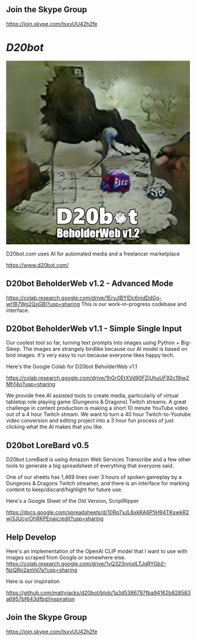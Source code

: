 ## Join the Skype Group
https://join.skype.com/tsxvUU42h2fe

# *D20bot*

![Big Silly Bird Rolling a 20 sided Dice](https://github.com/mattyjacks/d20bot/blob/bb59efe504cc5685bf10a6041253be225ae2a1c8/d20bot%20image%20for%20training%20repeated%202%20scaled%20down.png?raw=true)

D20bot.com uses AI for automated media and a freelancer marketplace

https://www.d20bot.com/

## D20bot BeholderWeb v1.2 - Advanced Mode
https://colab.research.google.com/drive/1EryJlBYIDc6nidDdGg-wt1B7Wg2QxGBI?usp=sharing
This is our work-in-progress codebase and interface.

## D20bot BeholderWeb v1.1 - Simple Single Input
Our coolest tool so far, turning text prompts into images using Python + Big-Sleep. The images are strangely birdlike because our AI model is based on bird images. It's very easy to run because everyone likes happy tech.


Here's the Google Colab for D20bot BeholderWeb v1.1

https://colab.research.google.com/drive/1hGrOEtXVd90FZiUhuUF92c19iw2Mh14o?usp=sharing


We provide free AI assisted tools to create media, particularly of virtual tabletop role playing game (Dungeons & Dragons) Twitch streams. A great challenge in content production is making a short 10 minute YouTube video out of a 4 hour Twitch stream. We want to turn a 40 hour Twitch-to-Youtube video conversion and editing project into a 3 hour fun process of just clicking what the AI makes that you like.

## D20bot LoreBard v0.5

D20bot LoreBard is using Amazon Web Services Transcribe and a few other tools to generate a big spreadsheet of everything that everyone said.

One of our sheets has 1,469 lines over 3 hours of spoken gameplay by a Dungeons & Dragons Twitch streamer, and there is an interface for marking content to keep/discard/highlight for future use.

Here's a Google Sheet of the Old Version, ScriptRipper

https://docs.google.com/spreadsheets/d/10Rq7yJL6xkRA6P5H94TKswkR2wj3JUcyrOhRKPEnajc/edit?usp=sharing

## Help Develop

Here's an implementation of the OpenAI CLIP model that I want to use with images scraped from Google or somewhere else.
https://colab.research.google.com/drive/1yQ323nnjxlLTJqRYGb2-NzQRp2anVd7a?usp=sharing


Here is our inspiration

https://github.com/mattyjacks/d20bot/blob/1a3d5386797fba94162b828583a6957bf643dfbd/inspiration

## Join the Skype Group
https://join.skype.com/tsxvUU42h2fe
